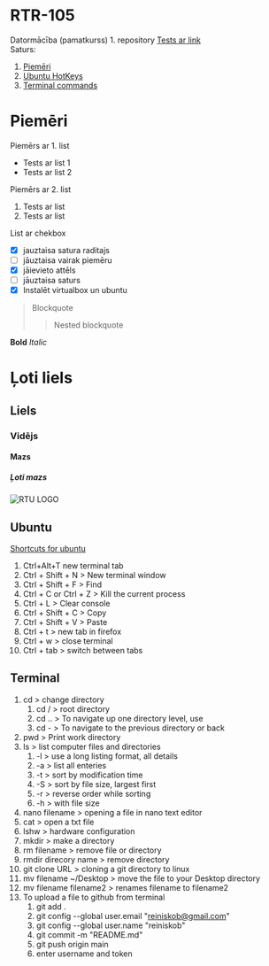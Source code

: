 # RTR-105

Datormācība (pamatkurss) 1. repository
[Tests ar link](https://ortus.rtu.lv)  
Saturs:
1. [Piemēri](#piemēri)
2. [Ubuntu HotKeys](#ubuntu)
3. [Terminal commands](#terminal)



# Piemēri
Piemērs ar 1. list
-  Tests ar list 1
-  Tests ar list 2

Piemērs ar 2. list
1. Tests ar list 
2. Tests ar list 

List ar chekbox
- [x] jauztaisa satura raditajs
- [ ] jāuztaisa vairak piemēru
- [x] jāievieto attēls
- [ ] jāuztaisa saturs
- [x] Instalēt virtualbox un ubuntu

> Blockquote
>> Nested blockquote

**Bold**
*Italic*
# Ļoti liels
## Liels
### Vidējs
#### Mazs
##### Ļoti mazs

![RTU LOGO](https://upload.wikimedia.org/wikipedia/lv/thumb/f/fd/RTU_logo_2017.svg/1232px-RTU_logo_2017.svg.png)

## Ubuntu
[Shortcuts for ubuntu](https://www.geeksforgeeks.org/keyboard-shortcuts-for-ubuntu-set-1/) 
1. Ctrl+Alt+T new terminal tab
2. Ctrl + Shift + N > New terminal window 
3. Ctrl + Shift + F > Find
4. Ctrl + C or Ctrl + Z > Kill the current process 
5. Ctrl + L > Clear console 
6. Ctrl + Shift + C > Copy
7. Ctrl + Shift + V > Paste
8. Ctrl + t > new tab in firefox
9. Ctrl + w > close terminal
10. Ctrl + tab > switch between tabs



## Terminal

1. cd > change directory
    1. cd / > root directory
    2. cd .. > To navigate up one directory level, use 
    3. cd - > To navigate to the previous directory or back
2. pwd > Print work directory
3. ls > list computer files and directories
    1. -l > use a long listing format, all details
    2. -a > list all enteries
    3. -t > sort by modification time
    4. -S > sort by file size, largest first
    5. -r > reverse order while sorting
    6. -h > with file size
4. nano filename > opening a file in nano text editor
5. cat > open a txt file
6. lshw > hardware configuration 
7. mkdir > make a directory 
8. rm filename > remove file or directory
9. rmdir direcory name > remove directory
10. git clone URL > cloning a git directory to linux
11. mv filename ~/Desktop  > move the file to your Desktop directory
12. mv filename filename2 > renames filename to filename2
13. To upload a file to github from terminal
	1. git add .
	2. git config --global user.email "reiniskob@gmail.com"
	3. git config --global user.name "reiniskob"
	4. git commit -m "README.md"
	5. git push origin main
	6. enter username and token
